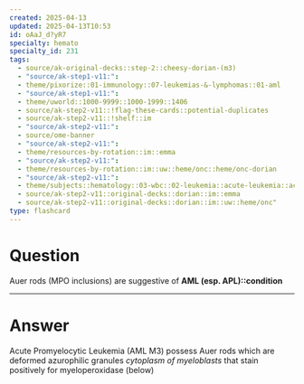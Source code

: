 ```yaml
---
created: 2025-04-13
updated: 2025-04-13T10:53
id: oAaJ_d?yR7
specialty: hemato
specialty_id: 231
tags:
  - source/ak-original-decks::step-2::cheesy-dorian-(m3)
  - "source/ak-step1-v11:": 
  - theme/pixorize::01-immunology::07-leukemias-&-lymphomas::01-aml
  - "source/ak-step1-v11:": 
  - theme/uworld::1000-9999::1000-1999::1406
  - source/ak-step2-v11::!flag-these-cards::potential-duplicates
  - source/ak-step2-v11::!shelf::im
  - "source/ak-step2-v11:": 
  - source/ome-banner
  - "source/ak-step2-v11:": 
  - theme/resources-by-rotation::im::emma
  - "source/ak-step2-v11:": 
  - theme/resources-by-rotation::im::uw::heme/onc::heme/onc-dorian
  - "source/ak-step2-v11:": 
  - theme/subjects::hematology::03-wbc::02-leukemia::acute-leukemia::acute-myeloid-leukemia::acute-promyelocytic-leukemia
  - source/ak-step2-v11::original-decks::dorian::im::emma
  - source/ak-step2-v11::original-decks::dorian::im::uw::heme/onc"
type: flashcard
---
```


# Question
Auer rods (MPO inclusions) are suggestive of **AML (esp. APL)::condition**

---

# Answer
Acute Promyelocytic Leukemia (AML M3) possess Auer rods which are deformed azurophilic granules *cytoplasm of myeloblasts* that stain positively for myeloperoxidase (below)
